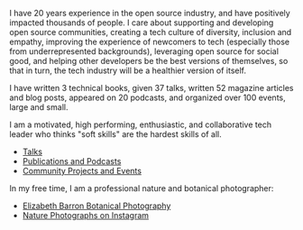 I have 20 years experience in the open source industry, and have positively impacted thousands of people. I care about supporting and developing open source communities, creating a tech culture of diversity, inclusion and empathy, improving the experience of newcomers to tech (especially those from underrepresented backgrounds), leveraging open source for social good, and helping other developers be the best versions of themselves, so that in turn, the tech industry will be a healthier version of itself.  

I have written 3 technical books, given 37 talks, written 52 magazine articles and blog posts, appeared on 20 podcasts, and organized over 100 events, large and small. 

I am a motivated, high performing, enthusiastic, and collaborative tech leader who thinks "soft skills" are the hardest skills of all.

- [Talks](https://github.com/ElizabethN/about_me/blob/master/talks.md)
- [Publications and Podcasts](https://github.com/ElizabethN/about_me/blob/master/pubs_and_podcasts.md)
- [Community Projects and Events](https://github.com/ElizabethN/about_me/blob/master/community_projects.md)

In my free time, I am a professional nature and botanical photographer:
- [Elizabeth Barron Botanical Photography](http://elizabeth-barron.com/)
- [Nature Photographs on Instagram](https://www.instagram.com/elizabethnphoto/)
